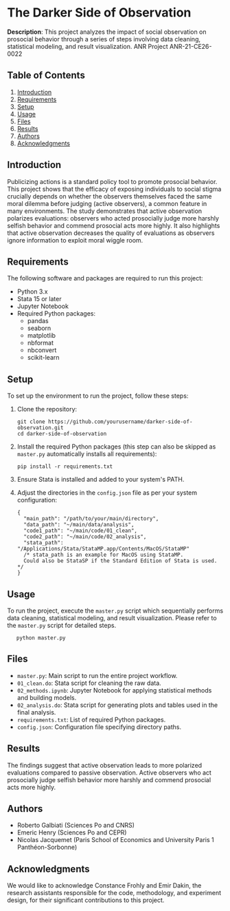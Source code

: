 # The Darker Side of Observation

**Description**: This project analyzes the impact of social observation on prosocial behavior through a series of steps involving data cleaning, statistical modeling, and result visualization. ANR Project ANR-21-CE26-0022

## Table of Contents
1. [Introduction](#introduction)
2. [Requirements](#requirements)
3. [Setup](#setup)
4. [Usage](#usage)
5. [Files](#files)
6. [Results](#results)
7. [Authors](#authors)
8. [Acknowledgments](#acknowledgments)

## Introduction

Publicizing actions is a standard policy tool to promote prosocial behavior. This project shows that the efficacy of exposing individuals to social stigma crucially depends on whether the observers themselves faced the same moral dilemma before judging (active observers), a common feature in many environments. The study demonstrates that active observation polarizes evaluations: observers who acted prosocially judge more harshly selfish behavior and commend prosocial acts more highly. It also highlights that active observation decreases the quality of evaluations as observers ignore information to exploit moral wiggle room.

## Requirements

The following software and packages are required to run this project:

- Python 3.x
- Stata 15 or later
- Jupyter Notebook
- Required Python packages:
  - pandas
  - seaborn
  - matplotlib
  - nbformat
  - nbconvert
  - scikit-learn

## Setup

To set up the environment to run the project, follow these steps:

1. Clone the repository:
   
   ```
   git clone https://github.com/yourusername/darker-side-of-observation.git
   cd darker-side-of-observation
   ```

2. Install the required Python packages (this step can also be skipped as `master.py` automatically installs all requirements):
   
   ```
   pip install -r requirements.txt
   ```

3. Ensure Stata is installed and added to your system's PATH.

4. Adjust the directories in the `config.json` file as per your system configuration:

   ```
   {
     "main_path": "/path/to/your/main/directory",
     "data_path": "~/main/data/analysis",
     "code1_path": "~/main/code/01_clean",
     "code2_path": "~/main/code/02_analysis",
     "stata_path": "/Applications/Stata/StataMP.app/Contents/MacOS/StataMP" 
     /* stata_path is an example for MacOS using StataMP. 
     Could also be StataSP if the Standard Edition of Stata is used. */
   }
   ```

## Usage

To run the project, execute the `master.py` script which sequentially performs data cleaning, statistical modeling, and result visualization. Please refer to the `master.py` script for detailed steps.

```
   python master.py
```

## Files

- `master.py`: Main script to run the entire project workflow.
- `01_clean.do`: Stata script for cleaning the raw data.
- `02_methods.ipynb`: Jupyter Notebook for applying statistical methods and building models.
- `02_analysis.do`: Stata script for generating plots and tables used in the final analysis.
- `requirements.txt`: List of required Python packages.
- `config.json`: Configuration file specifying directory paths.

## Results

The findings suggest that active observation leads to more polarized evaluations compared to passive observation. Active observers who act prosocially judge selfish behavior more harshly and commend prosocial acts more highly.

## Authors

- Roberto Galbiati (Sciences Po and CNRS)
- Emeric Henry (Sciences Po and CEPR)
- Nicolas Jacquemet (Paris School of Economics and University Paris 1 Panthéon-Sorbonne)

## Acknowledgments

We would like to acknowledge Constance Frohly and Emir Dakin, the research assistants responsible for the code, methodology, and experiment design, for their significant contributions to this project.
